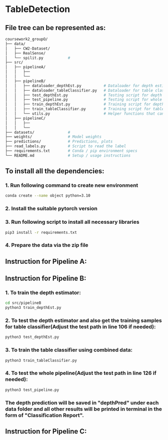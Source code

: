 # TableDetection

## File tree can be represented as:
```bash
coursework2_groupO/
├── data/
│   ├── CW2-Dataset/
│   ├── RealSense/
│   └── spilit.py           # 
├── src/
│   ├── pipelineA/   
│   │   ├── 
│   │   └──      
│   ├── pipelineB/ 
│   │   ├── dataloader_depthEst.py          # Dataloader for depth estimator
│   │   ├── dataloader_tableClassifier.py   # Dataloader for table classifier
│   │   ├── test_depthEst.py                # Testing script for depth estimator, and also generate depth predictions for later training
│   │   ├── test_pipeline.py                # Testing script for whole pipeline B
│   │   ├── train_depthEst.py               # Training script for depth estimator
│   │   ├── train_tableClassifier.py        # Training script for table classifier
│   │   └── utils.py                        # Helper functions that can convert 16-bit depth to 8-bit
│   ├── pipelineC/  
│   │   ├── 
│   │   └──        
├── datasets/               # 
├── weights/                # Model weights
├── predictions/            # Predictions, plots
├── read_labels.py          # Script to read the label
├── requirements.txt        # Conda / pip environment specs
└── README.md               # Setup / usage instructions
```

## To install all the dependencies:
### 1. Run following command to create new environment
```bash
conda create --name object python=3.10
```

### 2. Install the suitable pytorch version

### 3. Run following script to install all necessary libraries
```bash
pip3 install -r requirements.txt
```

### 4. Prepare the data via the zip file

## Instruction for Pipeline A:

## Instruction for Pipeline B:

### 1. To train the depth estimator:
```bash
cd src/pipelineB
python3 train_depthEst.py
```

### 2. To test the depth estimator and also get the training samples for table classifier(Adjust the test path in line 106 if needed):
```bash
python3 test_depthEst.py
```

### 3. To train the table classifier using combined data:
```bash
python3 train_tableClassifier.py
```

### 4. To test the whole pipeline(Adjust the test path in line 126 if needed):
```bash
python3 test_pipeline.py
```
### **The depth prediction will be saved in "depthPred" under each data folder and all other results will be printed in terminal in the form of "Classification Report".**

## Instruction for Pipeline C:

